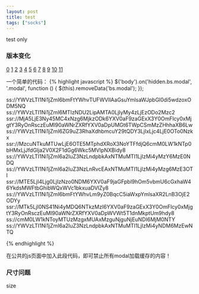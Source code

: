 ```yaml
---
layout: post
title: test
tags: ["socks"]
---
```

   test only

### 版本变化
[0](ss://YWVzLTI1Ni1jZmI6bmFtYWhvTUFWVllAaGsuYmlsaWJpbGl0di5wdzoxODM5NQ)
[1](ss://YWVzLTI1Ni1jZmI6MTIzNDU2LipAMTA0LjIyMy4zLjEzODo2Mzc2)
[2](ssr://MjA5LjE3Ny45MC4xNzg6MjkzODk6YXV0aF9zaGExX3Y0OmFlcy0xMjgtY3RyOnRsczEuMl90aWNrZXRfYXV0aDpUMGt6TWpCSmMzZHhhaXB6Lw)
[3](ss://YWVzLTI1Ni1jZmI6ZG9uZ3RhaXdhbmcuY29tQDY3LjIxLjc4LjE0OTo0Nzkx)
[4](ssr://MzcuNTkuMTUwLjE6OTE5MTphdXRoX3NoYTFfdjQ6cmM0LW1kNTp0bHMxLjJfdGlja2V0X2F1dGg6Wkc5MVlpNXBidy8)
[5](ss://YWVzLTI1Ni1jZmI6a2luZ3NzLndpbkAxNTMuMTI1LjIzMi4yMzY6MzE0NDQ)
[6](ss://YWVzLTI1Ni1jZmI6a2luZ3NzLnRvcEAxNTMuMTI1LjIzMi4yMzg6MzE3OTI)
[7](ssr://MTE5LjI4Ljg0LjIzNzo0NDM6YXV0aF9jaGFpbl9hOm5vbmU6cGxhaW46YkdsMWFtbGhibWQxWVc1bkxuaDVlZy8)
[8](ss://YWVzLTI1Ni1jZmI6bmFtYWhvLm9yZ0BqcC5iaWxpYmlsaXR2LnB3OjE2ODYy)
[9](ssr://MTk5LjI0NS41Ni4yMDQ6NTkzMzI6YXV0aF9zaGExX3Y0OmFlcy0xMjgtY3RyOnRsczEuMl90aWNrZXRfYXV0aDpWVWt5T1dnMkptUm9hdy8)
[10](ss://cmM0LW1kNToyMTUzMzgxMUAxMzguNjguNjEuNDI6MjM0NTY)
[11](ss://YWVzLTI1Ni1jZmI6a2luZ3NzLndpbkAxNTMuMTI1LjIzMi4yNDM6MzEwNTQ)

一个简单的代码：
{% highlight javascript %}
$('body').on('hidden.bs.modal', '.modal', function () {
    $(this).removeData('bs.modal');
});
 
ss://YWVzLTI1Ni1jZmI6bmFtYWhvTUFWVllAaGsuYmlsaWJpbGl0di5wdzoxODM5NQ
ss://YWVzLTI1Ni1jZmI6MTIzNDU2LipAMTA0LjIyMy4zLjEzODo2Mzc2
ssr://MjA5LjE3Ny45MC4xNzg6MjkzODk6YXV0aF9zaGExX3Y0OmFlcy0xMjgtY3RyOnRsczEuMl90aWNrZXRfYXV0aDpUMGt6TWpCSmMzZHhhaXB6Lw
ss://YWVzLTI1Ni1jZmI6ZG9uZ3RhaXdhbmcuY29tQDY3LjIxLjc4LjE0OTo0Nzkx
ssr://MzcuNTkuMTUwLjE6OTE5MTphdXRoX3NoYTFfdjQ6cmM0LW1kNTp0bHMxLjJfdGlja2V0X2F1dGg6Wkc5MVlpNXBidy8
ss://YWVzLTI1Ni1jZmI6a2luZ3NzLndpbkAxNTMuMTI1LjIzMi4yMzY6MzE0NDQ
ss://YWVzLTI1Ni1jZmI6a2luZ3NzLnRvcEAxNTMuMTI1LjIzMi4yMzg6MzE3OTI
ssr://MTE5LjI4Ljg0LjIzNzo0NDM6YXV0aF9jaGFpbl9hOm5vbmU6cGxhaW46YkdsMWFtbGhibWQxWVc1bkxuaDVlZy8
ss://YWVzLTI1Ni1jZmI6bmFtYWhvLm9yZ0BqcC5iaWxpYmlsaXR2LnB3OjE2ODYy
ssr://MTk5LjI0NS41Ni4yMDQ6NTkzMzI6YXV0aF9zaGExX3Y0OmFlcy0xMjgtY3RyOnRsczEuMl90aWNrZXRfYXV0aDpWVWt5T1dnMkptUm9hdy8
ss://cmM0LW1kNToyMTUzMzgxMUAxMzguNjguNjEuNDI6MjM0NTY
ss://YWVzLTI1Ni1jZmI6a2luZ3NzLndpbkAxNTMuMTI1LjIzMi4yNDM6MzEwNTQ
 
{% endhighlight %}

在公共的js页面中加入此段代码，即可禁止所有modal加载缓存的内容！

### 尺寸问题

size

